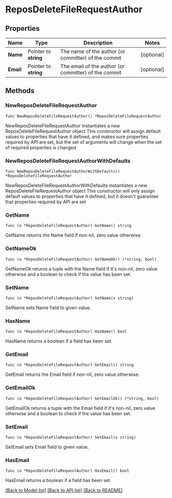 # ReposDeleteFileRequestAuthor

## Properties

Name | Type | Description | Notes
------------ | ------------- | ------------- | -------------
**Name** | Pointer to **string** | The name of the author (or committer) of the commit | [optional] 
**Email** | Pointer to **string** | The email of the author (or committer) of the commit | [optional] 

## Methods

### NewReposDeleteFileRequestAuthor

`func NewReposDeleteFileRequestAuthor() *ReposDeleteFileRequestAuthor`

NewReposDeleteFileRequestAuthor instantiates a new ReposDeleteFileRequestAuthor object
This constructor will assign default values to properties that have it defined,
and makes sure properties required by API are set, but the set of arguments
will change when the set of required properties is changed

### NewReposDeleteFileRequestAuthorWithDefaults

`func NewReposDeleteFileRequestAuthorWithDefaults() *ReposDeleteFileRequestAuthor`

NewReposDeleteFileRequestAuthorWithDefaults instantiates a new ReposDeleteFileRequestAuthor object
This constructor will only assign default values to properties that have it defined,
but it doesn't guarantee that properties required by API are set

### GetName

`func (o *ReposDeleteFileRequestAuthor) GetName() string`

GetName returns the Name field if non-nil, zero value otherwise.

### GetNameOk

`func (o *ReposDeleteFileRequestAuthor) GetNameOk() (*string, bool)`

GetNameOk returns a tuple with the Name field if it's non-nil, zero value otherwise
and a boolean to check if the value has been set.

### SetName

`func (o *ReposDeleteFileRequestAuthor) SetName(v string)`

SetName sets Name field to given value.

### HasName

`func (o *ReposDeleteFileRequestAuthor) HasName() bool`

HasName returns a boolean if a field has been set.

### GetEmail

`func (o *ReposDeleteFileRequestAuthor) GetEmail() string`

GetEmail returns the Email field if non-nil, zero value otherwise.

### GetEmailOk

`func (o *ReposDeleteFileRequestAuthor) GetEmailOk() (*string, bool)`

GetEmailOk returns a tuple with the Email field if it's non-nil, zero value otherwise
and a boolean to check if the value has been set.

### SetEmail

`func (o *ReposDeleteFileRequestAuthor) SetEmail(v string)`

SetEmail sets Email field to given value.

### HasEmail

`func (o *ReposDeleteFileRequestAuthor) HasEmail() bool`

HasEmail returns a boolean if a field has been set.


[[Back to Model list]](../README.md#documentation-for-models) [[Back to API list]](../README.md#documentation-for-api-endpoints) [[Back to README]](../README.md)


